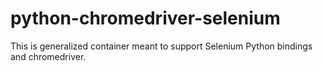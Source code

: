 # python-chromedriver-selenium

This is generalized container meant to support Selenium Python bindings and chromedriver.